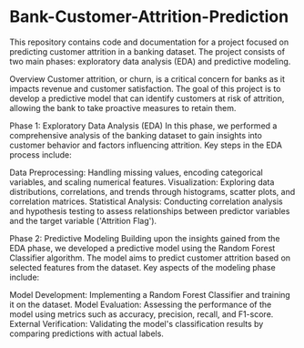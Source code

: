# Bank-Customer-Attrition-Prediction

This repository contains code and documentation for a project focused on predicting customer attrition in a banking dataset. The project consists of two main phases: exploratory data analysis (EDA) and predictive modeling.

Overview
Customer attrition, or churn, is a critical concern for banks as it impacts revenue and customer satisfaction. The goal of this project is to develop a predictive model that can identify customers at risk of attrition, allowing the bank to take proactive measures to retain them.

Phase 1: Exploratory Data Analysis (EDA)
In this phase, we performed a comprehensive analysis of the banking dataset to gain insights into customer behavior and factors influencing attrition. Key steps in the EDA process include:

Data Preprocessing: Handling missing values, encoding categorical variables, and scaling numerical features.
Visualization: Exploring data distributions, correlations, and trends through histograms, scatter plots, and correlation matrices.
Statistical Analysis: Conducting correlation analysis and hypothesis testing to assess relationships between predictor variables and the target variable ('Attrition Flag').

Phase 2: Predictive Modeling
Building upon the insights gained from the EDA phase, we developed a predictive model using the Random Forest Classifier algorithm. The model aims to predict customer attrition based on selected features from the dataset. Key aspects of the modeling phase include:

Model Development: Implementing a Random Forest Classifier and training it on the dataset.
Model Evaluation: Assessing the performance of the model using metrics such as accuracy, precision, recall, and F1-score.
External Verification: Validating the model's classification results by comparing predictions with actual labels.

